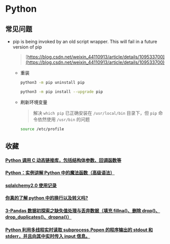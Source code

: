 # Python

## 常见问题

- pip is being invoked by an old script wrapper. This will fail in a future version of pip

  > [https://blog.csdn.net/weixin_44110913/article/details/109533700](https://blog.csdn.net/weixin_44110913/article/details/109533700)

  - 重装

    ```bash
    python3 -m pip uninstall pip

    python3 -m pip install --upgrade pip
    ```

  - 刷新环境变量

    > 解决 `which pip` 已正确安装在 `/usr/local/bin` 目录下，但 `pip` 命令依然使用 `/usr/bin` 的问题

    ```bash
    source /etc/profile
    ```

## 收藏

#### [Python 调用 C 动态链接库，包括结构体参数、回调函数等](https://segmentfault.com/a/1190000013339754)

#### [Python：实例讲解 Python 中的魔法函数（高级语法）](https://zhuanlan.zhihu.com/p/344951719)

#### [sqlalchemy2.0 使用记录](https://www.jianshu.com/p/dd06b1ec5d62)

#### [你真的了解 python 中的换行以及转义吗?](https://www.cnblogs.com/traditional/p/12236925.html)

#### [3-Pandas 数据初探索之缺失值处理与丢弃数据（填充 fillna()、删除 drop()、drop_duplicates()、dropna()）](https://www.cnblogs.com/Cheryol/p/13382560.html)

#### [Python 利用多线程实时读取 subprocess.Popen 的程序输出的 stdout 和 stderr，并且向其中实时传入 input 信息。](https://blog.csdn.net/weixin_41102672/article/details/106385663)
